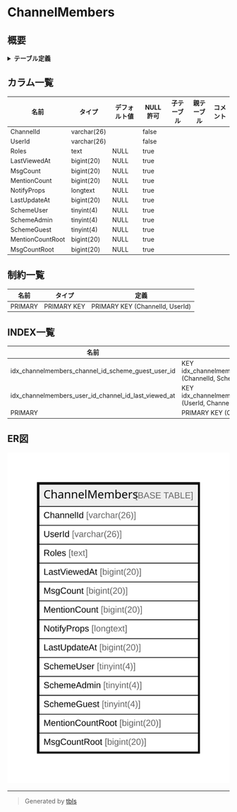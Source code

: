 # ChannelMembers

## 概要

<details>
<summary><strong>テーブル定義</strong></summary>

```sql
CREATE TABLE `ChannelMembers` (
  `ChannelId` varchar(26) NOT NULL,
  `UserId` varchar(26) NOT NULL,
  `Roles` text DEFAULT NULL,
  `LastViewedAt` bigint(20) DEFAULT NULL,
  `MsgCount` bigint(20) DEFAULT NULL,
  `MentionCount` bigint(20) DEFAULT NULL,
  `NotifyProps` longtext CHARACTER SET utf8mb4 COLLATE utf8mb4_bin DEFAULT NULL CHECK (json_valid(`NotifyProps`)),
  `LastUpdateAt` bigint(20) DEFAULT NULL,
  `SchemeUser` tinyint(4) DEFAULT NULL,
  `SchemeAdmin` tinyint(4) DEFAULT NULL,
  `SchemeGuest` tinyint(4) DEFAULT NULL,
  `MentionCountRoot` bigint(20) DEFAULT NULL,
  `MsgCountRoot` bigint(20) DEFAULT NULL,
  PRIMARY KEY (`ChannelId`,`UserId`),
  KEY `idx_channelmembers_user_id_channel_id_last_viewed_at` (`UserId`,`ChannelId`,`LastViewedAt`),
  KEY `idx_channelmembers_channel_id_scheme_guest_user_id` (`ChannelId`,`SchemeGuest`,`UserId`)
) ENGINE=InnoDB DEFAULT CHARSET=utf8mb4
```

</details>

## カラム一覧

| 名前               | タイプ         | デフォルト値       | NULL許可   | 子テーブル      | 親テーブル      | コメント     |
| ---------------- | ----------- | ------------ | -------- | ---------- | ---------- | -------- |
| ChannelId        | varchar(26) |              | false    |            |            |          |
| UserId           | varchar(26) |              | false    |            |            |          |
| Roles            | text        | NULL         | true     |            |            |          |
| LastViewedAt     | bigint(20)  | NULL         | true     |            |            |          |
| MsgCount         | bigint(20)  | NULL         | true     |            |            |          |
| MentionCount     | bigint(20)  | NULL         | true     |            |            |          |
| NotifyProps      | longtext    | NULL         | true     |            |            |          |
| LastUpdateAt     | bigint(20)  | NULL         | true     |            |            |          |
| SchemeUser       | tinyint(4)  | NULL         | true     |            |            |          |
| SchemeAdmin      | tinyint(4)  | NULL         | true     |            |            |          |
| SchemeGuest      | tinyint(4)  | NULL         | true     |            |            |          |
| MentionCountRoot | bigint(20)  | NULL         | true     |            |            |          |
| MsgCountRoot     | bigint(20)  | NULL         | true     |            |            |          |

## 制約一覧

| 名前      | タイプ         | 定義                              |
| ------- | ----------- | ------------------------------- |
| PRIMARY | PRIMARY KEY | PRIMARY KEY (ChannelId, UserId) |

## INDEX一覧

| 名前                                                   | 定義                                                                                                     |
| ---------------------------------------------------- | ------------------------------------------------------------------------------------------------------ |
| idx_channelmembers_channel_id_scheme_guest_user_id   | KEY idx_channelmembers_channel_id_scheme_guest_user_id (ChannelId, SchemeGuest, UserId) USING BTREE    |
| idx_channelmembers_user_id_channel_id_last_viewed_at | KEY idx_channelmembers_user_id_channel_id_last_viewed_at (UserId, ChannelId, LastViewedAt) USING BTREE |
| PRIMARY                                              | PRIMARY KEY (ChannelId, UserId) USING BTREE                                                            |

## ER図

![er](ChannelMembers.svg)

---

> Generated by [tbls](https://github.com/k1LoW/tbls)
